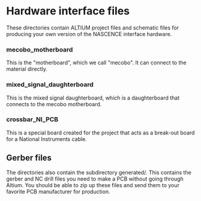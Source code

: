 # Hardware interface files

These directories contain ALTIUM project files and schematic files for
producing your own version of the NASCENCE interface hardware. 


### mecobo_motherboard

This is the "motherboard", which we call "mecobo". It can connect to the material directly.

### mixed_signal_daughterboard

This is the mixed signal daughterboard, which is a daughterboard that connects to the mecobo motherboard.

### crossbar_NI_PCB

This is a special board created for the project that acts as a break-out board
for a National  Instruments cable.

## Gerber files

The directories also contain the subdirectory generated/. This contains the
gerber and NC drill files you need to make a PCB without going through Altium.
You should be able to zip up these files and send them to your favorite PCB
manufacturer for production.


